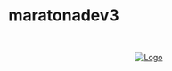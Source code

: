 # maratonadev3

<br />
<p align="center">
  <a href="https://rocketseat.com.br/maratonadev/inscricao/3.0">
    <img src="https://rocketseat.com.br/static/images/maratonadev/logo.svg" alt="Logo">
  </a>